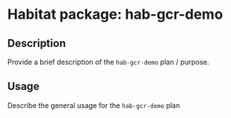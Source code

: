 # Habitat package: hab-gcr-demo

## Description

Provide a brief description of the `hab-gcr-demo` plan / purpose.

## Usage

Describe the general usage for the `hab-gcr-demo` plan
